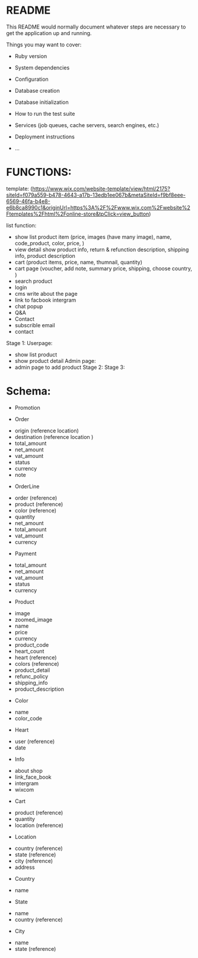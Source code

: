 # README

This README would normally document whatever steps are necessary to get the
application up and running.

Things you may want to cover:

* Ruby version

* System dependencies

* Configuration

* Database creation

* Database initialization

* How to run the test suite

* Services (job queues, cache servers, search engines, etc.)

* Deployment instructions

* ...
# FUNCTIONS:
template: (https://www.wix.com/website-template/view/html/2175?siteId=f079a559-b478-4643-a17b-13edb1ee067b&metaSiteId=f9bf8eee-6569-46fa-b4e8-e6b8ca8990c1&originUrl=https%3A%2F%2Fwww.wix.com%2Fwebsite%2Ftemplates%2Fhtml%2Fonline-store&tpClick=view_button)

list function:
* show list product item (price, images (have many image), name, code_product, color, price, )
* view detail show product info, return & refunction description, shipping info, product description
* cart (product items, price, name, thumnail, quantity)
* cart page (voucher, add note, summary price, shipping, choose country, )
* search product
* login
* cms write about the page
* link to facbook intergram
* chat popup
* Q&A
* Contact
* subscrible email
* contact

Stage 1:
Userpage:
+ show list product
+ show product detail
Admin page:
+ admin page to add product
Stage 2:
Stage 3:


# Schema:
* Promotion

* Order
+ origin (reference location)
+ destination (reference location )
+ total_amount
+ net_amount
+ vat_amount
+ status
+ currency
+ note

* OrderLine
+ order (reference)
+ product (reference)
+ color (reference)
+ quantity
+ net_amount
+ total_amount
+ vat_amount
+ currency

* Payment
+ total_amount
+ net_amount
+ vat_amount
+ status
+ currency

* Product
+ image
+ zoomed_image
+ name
+ price
+ currency
+ product_code
+ heart_count
+ heart (reference)
+ colors (reference)
+ product_detail
+ refunc_policy
+ shipping_info
+ product_description

* Color
+ name
+ color_code

* Heart
+ user (reference)
+ date

* Info
+ about shop
+ link_face_book
+ intergram
+ wixcom

* Cart
+ product (reference)
+ quantity
+ location (reference)

* Location
+ country (reference)
+ state (reference)
+ city (reference)
+ address

* Country
+ name

* State
+ name
+ country (reference)

* City
+ name
+ state (reference)